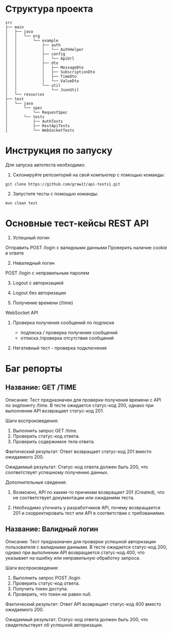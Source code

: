 # Структура проекта

```plaintext
src
├── main
│   ├── java
│   │   └── org
│   │       └── example
│   │           ├── auth
│   │           │   └── AuthHelper
│   │           ├── config
│   │           │   └── ApiUrl
│   │           ├── dto
│   │           │   ├── MessageDto
│   │           │   ├── SubscriptionDto
│   │           │   ├── TimeDto
│   │           │   └── ValueDto
│   │           └── util
│   │               └── JsonUtil
│   └── resources
├── test
│   └── java
│       └── spec
│           └── RequestSpec
│       └── tests
│           ├── AuthTests
│           ├── RestApiTests
│           └── WebSocketTests
```

# Инструкция по запуску

Для запуска автотеста необходимо:

1. Склонируйте репозиторий на свой компьютер с помощью команды:

 ```
 git clone https://github.com/graw1t/api-tests1.git
```

2. Запустите тесты с помощью команды:

```
mvn clean test
```

# Основные тест-кейсы REST API

1. Успешный логин

Отправить POST /login с валидными данными
Проверить наличие cookie в ответе

2. Невалидный логин

POST /login с неправильным паролем

3. Logout с авторизацией


4. Logout без авторизации


5. Получение времени (/time)

WebSocket API

1. Проверка получения сообщений по подписке

    - подписка / проверка получения сообщений
    - отписка /проверка отсутствия сообщений


2. Негативный тест - проверка подключения

# Баг репорты
## Название: GET /TIME

Описание: Тест предназначен для проверки получения времени с API по эндпоинту /time. В тесте ожидается статус-код 200, однако при выполнении API возвращает статус-код 201.

Шаги воспроизведения:

1. Выполнить запрос GET /time.
2. Проверить статус-код ответа.
3. Проверить содержимое тела ответа.

Фактический результат: Ответ возвращает статус-код 201 вместо ожидаемого 200.

Ожидаемый результат: Статус-код ответа должен быть 200, что соответствует успешному получению данных.

Дополнительные сведения:

1. Возможно, API по каким-то причинам возвращает 201 (Created), что не соответствует документации или ожиданиям теста.

2. Необходимо уточнить у разработчиков API, почему возвращается 201 и скорректировать тест или API в соответствии с требованиями.

## Название: Валидный логин

Описание: Тест предназначен для проверки успешной авторизации пользователя с валидными данными. В тесте ожидается статус-код 200, однако при выполнении API возвращается статус-код 400, что указывает на ошибку или неправильную обработку запроса.

Шаги воспроизведения:

1. Выполнить запрос POST /login
2. Проверить статус-код ответа.
3. Получить токен доступа.
4. Проверить, что токен не равен null.

Фактический результат: Ответ API возвращает статус-код 400 вместо ожидаемого 200.

Ожидаемый результат: Статус-код ответа должен быть 200, что свидетельствует об успешной авторизации.

